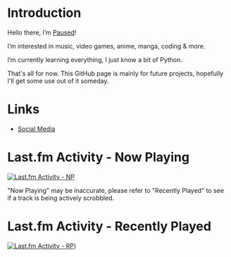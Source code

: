# Introduction
Hello there, I’m [Paused](https://pausedweb.carrd.co)!

I’m interested in music, video games, anime, manga, coding & more.

I’m currently learning everything, I just know a bit of Python.

That's all for now. This GitHub page is mainly for future projects, hopefully I'll get some use out of it someday.

# Links
- [Social Media](https://pausedweb.carrd.co/#social-networks)

# Last.fm Activity - Now Playing
[![Last.fm Activity - NP](https://github-readme-lastfm-stats.netlify.app/.netlify/functions/card?user=PausedMusic&theme=dimmed&show_scrobbles=false)](https://www.last.fm/user/PausedMusic)

"Now Playing" may be inaccurate, please refer to "Recently Played" to see if a track is being actively scrobbled.

# Last.fm Activity - Recently Played
[![Last.fm Activity - RP](https://lastfm-recently-played.vercel.app/api?user=PausedMusic)](https://github.com/JeffreyCA/lastfm-recently-played-readme))
